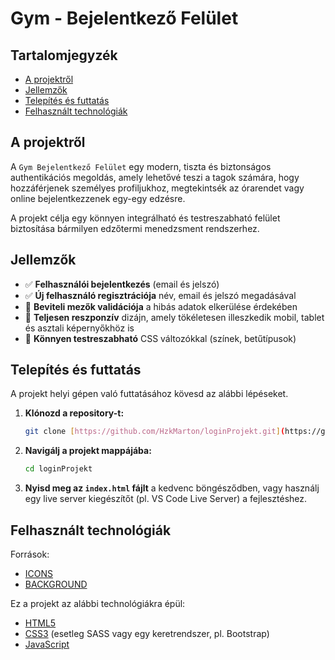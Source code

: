 # Gym - Bejelentkező Felület

## Tartalomjegyzék

- [A projektről](#a-projektről)
- [Jellemzők](#jellemzők)
- [Telepítés és futtatás](#telepítés-és-futtatás)
- [Felhasznált technológiák](#felhasznált-technológiák)

## A projektről

A `Gym Bejelentkező Felület` egy modern, tiszta és biztonságos authentikációs megoldás, amely lehetővé teszi a tagok számára, hogy hozzáférjenek személyes profiljukhoz, megtekintsék az órarendet vagy online bejelentkezzenek egy-egy edzésre.

A projekt célja egy könnyen integrálható és testreszabható felület biztosítása bármilyen edzőtermi menedzsment rendszerhez.

## Jellemzők

- ✅ **Felhasználói bejelentkezés** (email és jelszó)
- ✅ **Új felhasználó regisztrációja** név, email és jelszó megadásával
- 📝 **Beviteli mezők validációja** a hibás adatok elkerülése érdekében
- 📱 **Teljesen reszponzív** dizájn, amely tökéletesen illeszkedik mobil, tablet és asztali képernyőkhöz is
- 🎨 **Könnyen testreszabható** CSS változókkal (színek, betűtípusok)

## Telepítés és futtatás

A projekt helyi gépen való futtatásához kövesd az alábbi lépéseket.

1.  **Klónozd a repository-t:**
    ```bash
    git clone [https://github.com/HzkMarton/loginProjekt.git](https://github.com/HzkMarton/loginProjekt.git)
    ```
2.  **Navigálj a projekt mappájába:**
    ```bash
    cd loginProjekt
    ```
3.  **Nyisd meg az `index.html` fájlt** a kedvenc böngésződben, vagy használj egy live server kiegészítőt (pl. VS Code Live Server) a fejlesztéshez.

## Felhasznált technológiák

Források:

- [ICONS](https://icons8.com/)
- [BACKGROUND](https://unsplash.com/s/photos/gym-background)

Ez a projekt az alábbi technológiákra épül:

- [HTML5](https://developer.mozilla.org/en-US/docs/Web/Guide/HTML/HTML5)
- [CSS3](https://developer.mozilla.org/en-US/docs/Web/CSS) (esetleg SASS vagy egy keretrendszer, pl. Bootstrap)
- [JavaScript](https://developer.mozilla.org/en-US/docs/Web/JavaScript)
